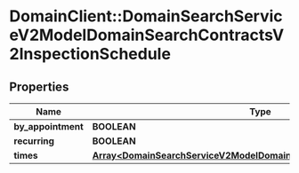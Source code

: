 # DomainClient::DomainSearchServiceV2ModelDomainSearchContractsV2InspectionSchedule

## Properties
Name | Type | Description | Notes
------------ | ------------- | ------------- | -------------
**by_appointment** | **BOOLEAN** |  | [optional] 
**recurring** | **BOOLEAN** |  | [optional] 
**times** | [**Array&lt;DomainSearchServiceV2ModelDomainSearchContractsV2Inspection&gt;**](DomainSearchServiceV2ModelDomainSearchContractsV2Inspection.md) |  | [optional] 


